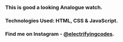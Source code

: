 ### This is good a looking Analogue watch.

### Technologies Used: HTML, CSS & JavaScript.

### Find me on Instagram - [@electrifyingcodes][Instagram].

[Instagram]: https://www.instagram.com/electrifying_codes
[Instagram]: https://www.instagram.com/electrifying_codes